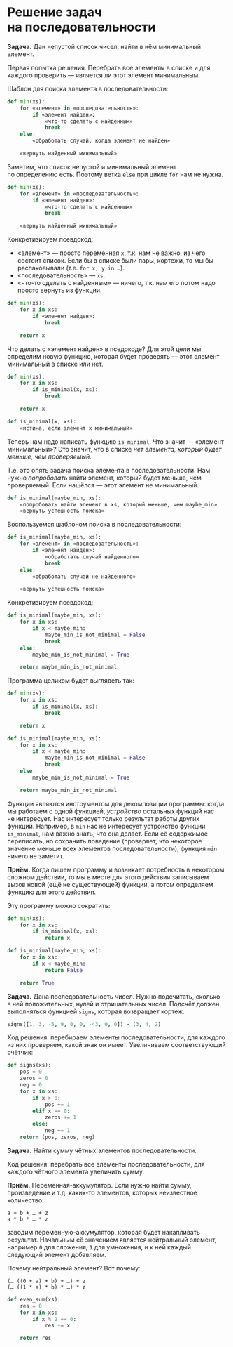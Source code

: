 Решение задач на последовательности
===================================

**Задача.** Дан непустой список чисел, найти в нём минимальный элемент.

Первая попытка решения. Перебрать все элементы в списке и для каждого
проверить — является ли этот элемент минимальным.

Шаблон для поиска элемента в последовательности:

```Python
def min(xs):
    for «элемент» in «последовательность»:
        if «элемент найден»:
            «что-то сделать с найденным»
            break
    else:
        «обработать случай, когда элемент не найден»

    «вернуть найденный минимальный»
```

Заметим, что список непустой и минимальный элемент по определению есть.
Поэтому ветка `else` при цикле `for` нам не нужна.

```Python
def min(xs):
    for «элемент» in «последовательность»:
        if «элемент найден»:
            «что-то сделать с найденным»
            break

    «вернуть найденный минимальный»
```

Конкретизируем псевдокод:

* «элемент» — просто переменная `x`, т.к. нам не важно, из чего состоит
  список. Если бы в списке были пары, кортежи, то мы бы распаковывали
  (т.е. `for x, y in …`).
* «последовательность» — `xs`.
* «что-то сделать с найденным» — ничего, т.к. нам его потом надо просто
  вернуть из функции.

```Python
def min(xs):
    for x in xs:
        if «элемент найден»:
            break

    return x
```

Что делать с «элемент найден» в пседокоде? Для этой цели мы определим
новую функцию, которая будет проверять — этот элемент минимальный в списке
или нет.

```Python
def min(xs):
    for x in xs:
        if is_minimal(x, xs):
            break

    return x

def is_minimal(x, xs):
    «истина, если элемент x минимальный»
```

Теперь нам надо написать функцию `is_minimal`. Что значит — «элемент минимальный»?
Это значит, что в списке _нет элемента, который будет меньше, чем проверяемый._

Т.е. это опять задача поиска элемента в последовательности. Нам нужно _попробовать_
найти элемент, который будет меньше, чем проверяемый. Если нашёлся — этот элемент
не минимальный.

```Python
def is_minimal(maybe_min, xs):
    «попробовать найти элемент в xs, который меньше, чем maybe_min»
    «вернуть успешность поиска»
```

Воспользуемся шаблоном поиска в последовательности:

```Python
def is_minimal(maybe_min, xs):
    for «элемент» in «последовательность»:
        if «элемент найден»:
            «обработать случай найденного»
            break
    else:
        «обработать случай не найденного»

    «вернуть успешность поиска»
```

Конкретизируем псевдокод:

```Python
def is_minimal(maybe_min, xs):
    for x in xs:
        if x < maybe_min:
            maybe_min_is_not_minimal = False
            break
    else:
        maybe_min_is_not_minimal = True

    return maybe_min_is_not_minimal
```

Программа целиком будет выглядеть так:

```Python
def min(xs):
    for x in xs:
        if is_minimal(x, xs):
            break

    return x

def is_minimal(maybe_min, xs):
    for x in xs:
        if x < maybe_min:
            maybe_min_is_not_minimal = False
            break
    else:
        maybe_min_is_not_minimal = True

    return maybe_min_is_not_minimal
```

Функции являются инструментом для декомпозиции программы: когда мы работаем
с одной функцией, _устройство_ остальных функций нас не интересует. Нас интересует
только результат работы других функций. Например, в `min` нас не интересует
устройство функции `is_minimal`, нам важно знать, что она делает. Если её содержимое
переписать, но сохранить поведение (проверяет, что некоторое значение меньше всех
элементов последовательности), функция `min` ничего не заметит.

**Приём.** Когда пишем программу и возникает потребность в некотором сложном
действии, то мы в месте для этого действия записываем вызов новой (ещё не существующей)
функции, а потом определяем функцию для этого действия.

Эту программу можно сократить:

```Python
def min(xs):
    for x in xs:
        if is_minimal(x, xs):
            return x

def is_minimal(maybe_min, xs):
    for x in xs:
        if x < maybe_min:
            return False

    return True
```

**Задача.** Дана последовательность чисел. Нужно подсчитать, сколько в ней
положительных, нулей и отрицательных чисел. Подсчёт должен выполняться функцией
`signs`, которая возвращает кортеж.

```Python
signs([1, 3, -5, 9, 0, 0, -43, 0, 0]) → (3, 4, 2)
```

Ход решения: перебираем элементы последовательности, для каждого из них проверяем,
какой знак он имеет. Увеличиваем соответствующий счётчик:

```Python
def signs(xs):
    pos = 0
    zeros = 0
    neg = 0
    for x in xs:
        if x > 0:
            pos += 1
        elif x == 0:
            zeros += 1
        else:
            neg += 1
    return (pos, zeros, neg)
```

**Задача.** Найти сумму чётных элементов последовательности.

Ход решения: перебрать все элементы последовательности, для каждого чётного
элемента увеличить сумму.

**Приём.** Переменная-аккумулятор. Если нужно найти сумму, произведение и т.д.
каких-то элементов, которых неизвестное количество:

    a + b + … + z
    a * b * … * z

заводим переменную-аккумулятор, которая будет накапливать результат. Начальным
её значением является нейтральный элемент, например `0` для сложения, `1` для
умножения, и к ней каждый следующий элемент добавляем.

Почему нейтральный элемент? Вот почему:

    (… ((0 + a) + b) + …) + z
    (… ((1 * a) * b) * …) * z

```Python
def even_sum(xs):
    res = 0
    for x in xs:
        if x % 2 == 0:
            res += x

    return res
```
